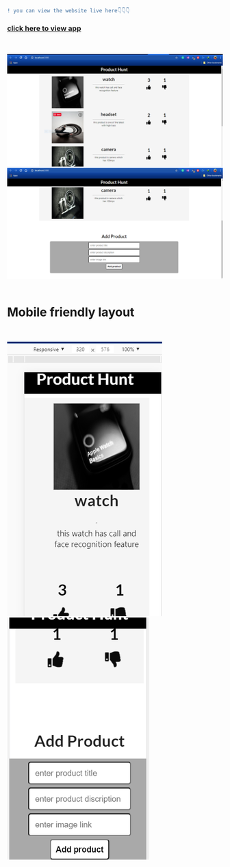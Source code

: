
```diff
! you can view the website live here👇👇👇
```
<h3><a href="https://product-hunt-vamsi09099.netlify.app/">click here to view app<a/></h3>
  <br/><br/>
<img src="/projectImages/1.PNG"/>
<img src="/projectImages/2.PNG"/>
<br/><br/>
  <h1>Mobile friendly layout</h1>
  <br/><br/>
<img src="/projectImages/3.PNG"/>
<img src="/projectImages/4.PNG"/>

